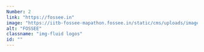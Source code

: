 ```yaml
---
Number: 2
link: "https://fossee.in"
image: "https://iitb-fossee-mapathon.fossee.in/static/cms/uploads/images/fossee-logo.png"
alt: "FOSSEE"
classname: "img-fluid logos"
id: ""
---
```

